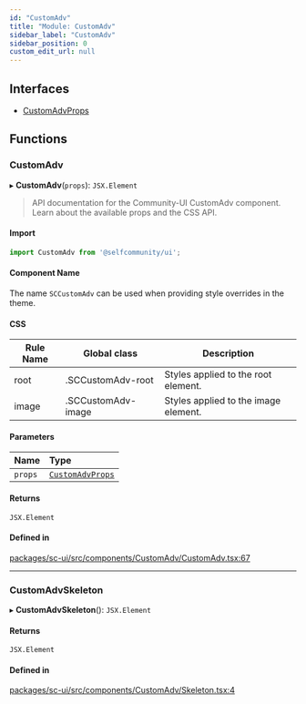 ```yaml
---
id: "CustomAdv"
title: "Module: CustomAdv"
sidebar_label: "CustomAdv"
sidebar_position: 0
custom_edit_url: null
---
```


## Interfaces

- [CustomAdvProps](../interfaces/CustomAdv.CustomAdvProps)

## Functions

### CustomAdv

▸ **CustomAdv**(`props`): `JSX.Element`

> API documentation for the Community-UI CustomAdv component. Learn about the available props and the CSS API.

#### Import
```jsx
import CustomAdv from '@selfcommunity/ui';
```
#### Component Name
The name `SCCustomAdv` can be used when providing style overrides in the theme.

#### CSS

|Rule Name|Global class|Description|
|---|---|---|
|root|.SCCustomAdv-root|Styles applied to the root element.|
|image|.SCCustomAdv-image|Styles applied to the image element.|

#### Parameters

| Name | Type |
| :------ | :------ |
| `props` | [`CustomAdvProps`](../interfaces/CustomAdv.CustomAdvProps) |

#### Returns

`JSX.Element`

#### Defined in

[packages/sc-ui/src/components/CustomAdv/CustomAdv.tsx:67](https://github.com/selfcommunity/community-ui/blob/7897031/packages/sc-ui/src/components/CustomAdv/CustomAdv.tsx#L67)

___

### CustomAdvSkeleton

▸ **CustomAdvSkeleton**(): `JSX.Element`

#### Returns

`JSX.Element`

#### Defined in

[packages/sc-ui/src/components/CustomAdv/Skeleton.tsx:4](https://github.com/selfcommunity/community-ui/blob/7897031/packages/sc-ui/src/components/CustomAdv/Skeleton.tsx#L4)
